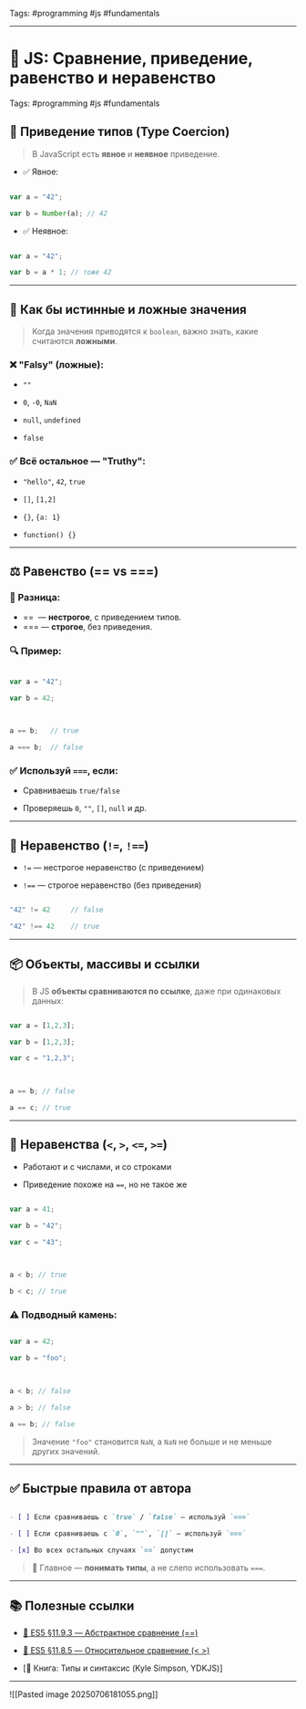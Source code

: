 Tags: #programming #js #fundamentals


---
  

# 📘 JS: Сравнение, приведение, равенство и неравенство

Tags: #programming #js #fundamentals

  

## 🔁 Приведение типов (Type Coercion)

  

> В JavaScript есть **явное** и **неявное** приведение.

  

- ✅ Явное:

```js

var a = "42";

var b = Number(a); // 42

```

  

- ✅ Неявное:

```js

var a = "42";

var b = a * 1; // тоже 42

```

  

---

  

## 📎 Как бы истинные и ложные значения

  

> Когда значения приводятся к `boolean`, важно знать, какие считаются **ложными**.

  

### ❌ "Falsy" (ложные):

- `""`

- `0`, `-0`, `NaN`

- `null`, `undefined`

- `false`

  

### ✅ Всё остальное — "Truthy":

- `"hello"`, `42`, `true`

- `[]`, `[1,2]`

- `{}`, `{a: 1}`

- `function() {}`

  

---

  

## ⚖️ Равенство (== vs ===)

  

### 📌 Разница:

- ==  — **нестрогое**, с приведением типов.
- === — **строгое**, без приведения.

  

### 🔍 Пример:

```js

var a = "42";

var b = 42;

  

a == b;   // true

a === b;  // false

```

  


  

### ✅ Используй `===`, если:

- Сравниваешь `true/false`

- Проверяешь `0`, `""`, `[]`, `null` и др.

  

---

  

## 🚫 Неравенство (`!=`, `!==`)

  

- `!=` — нестрогое неравенство (с приведением)

- `!==` — строгое неравенство (без приведения)

  

```js

"42" != 42     // false

"42" !== 42    // true

```

  

---

  

## 📦 Объекты, массивы и ссылки

  

> В JS **объекты сравниваются по ссылке**, даже при одинаковых данных:

  

```js

var a = [1,2,3];

var b = [1,2,3];

var c = "1,2,3";

  

a == b; // false

a == c; // true

```

  

---

  

## 📐 Неравенства (`<`, `>`, `<=`, `>=`)

  

- Работают и с числами, и со строками

- Приведение похоже на `==`, но не такое же

  

```js

var a = 41;

var b = "42";

var c = "43";

  

a < b; // true

b < c; // true

```

  

### ⚠️ Подводный камень:

```js

var a = 42;

var b = "foo";

  

a < b; // false

a > b; // false

a == b; // false

```

  

> Значение `"foo"` становится `NaN`, а `NaN` не больше и не меньше других значений.

  

---

  

## ✅ Быстрые правила от автора

  

```md

- [ ] Если сравниваешь с `true` / `false` — используй `===`

- [ ] Если сравниваешь с `0`, `""`, `[]` — используй `===`

- [x] Во всех остальных случаях `==` допустим

```

  

> 🧠 Главное — **понимать типы**, а не слепо использовать `===`.

  

---

  

## 📚 Полезные ссылки

  

- [📄 ES5 §11.9.3 — Абстрактное сравнение (==)](http://www.ecma-international.org/ecma-262/5.1/#sec-11.9.3)

- [📄 ES5 §11.8.5 — Относительное сравнение (< >)](http://www.ecma-international.org/ecma-262/5.1/#sec-11.8.5)

- [📖 Книга: Типы и синтаксис (Kyle Simpson, YDKJS)]

  

---


![[Pasted image 20250706181055.png]]